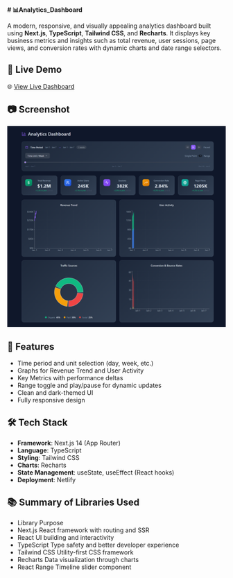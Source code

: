 **# 📊Analytics_Dashboard**

A modern, responsive, and visually appealing analytics dashboard built using **Next.js**, **TypeScript**, **Tailwind CSS**, and **Recharts**. It displays key business metrics and insights such as total revenue, user sessions, page views, and conversion rates with dynamic charts and date range selectors.

## 🚀 Live Demo

🌐 [View Live Dashboard](https://exquisite-twilight-b284fb.netlify.app/)



## 📷 Screenshot

![Dashboard Screenshot](https://github.com/Roy1Priyanka/Analytics_Dashboard/blob/main/Dashboard%20app.png)

## 🔧 Features

- Time period and unit selection (day, week, etc.)
- Graphs for Revenue Trend and User Activity
- Key Metrics with performance deltas
- Range toggle and play/pause for dynamic updates
- Clean and dark-themed UI
- Fully responsive design

## 🛠️ Tech Stack

- **Framework**: Next.js 14 (App Router)
- **Language**: TypeScript
- **Styling**: Tailwind CSS
- **Charts**: Recharts
- **State Management**: useState, useEffect (React hooks)
- **Deployment**: Netlify

## 📚 Summary of Libraries Used

- Library	Purpose
- Next.js	React framework with routing and SSR
- React	UI building and interactivity
- TypeScript	Type safety and better developer experience
- Tailwind CSS	Utility-first CSS framework
- Recharts	Data visualization through charts
- React Range	Timeline slider component

